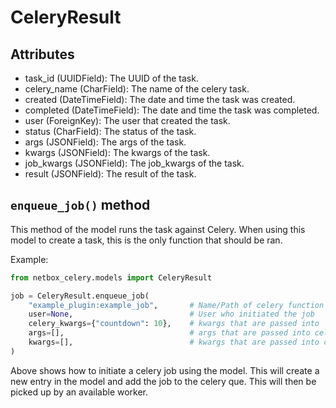 # CeleryResult

## Attributes

- task_id (UUIDField): The UUID of the task.
- celery_name (CharField): The name of the celery task.
- created (DateTimeField): The date and time the task was created.
- completed (DateTimeField): The date and time the task was completed.
- user (ForeignKey): The user that created the task.
- status (CharField): The status of the task.
- args (JSONField): The args of the task.
- kwargs (JSONField): The kwargs of the task.
- job_kwargs (JSONField): The job_kwargs of the task.
- result (JSONField): The result of the task.

## `enqueue_job()` method

This method of the model runs the task against Celery. When using this model to create a task, this is the only function that should be ran.

Example:

``` python
from netbox_celery.models import CeleryResult

job = CeleryResult.enqueue_job(
    "example_plugin:example_job",       # Name/Path of celery function
    user=None,                          # User who initiated the job
    celery_kwargs={"countdown": 10},    # kwargs that are passed into `apply_async`
    args=[],                            # args that are passed into celery task function
    kwargs=[],                          # kwargs that are passed into celery task function
)
```

Above shows how to initiate a celery job using the model. This will create a new entry in the model and add the job to the celery que. This will then be picked up by an available worker.

